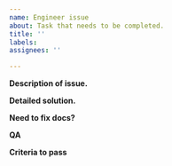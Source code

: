 ```yaml
---
name: Engineer issue
about: Task that needs to be completed.
title: ''
labels:
assignees: ''

---
```


**Description of issue.**

**Detailed solution.**

**Need to fix docs?**

**QA**

**Criteria to pass**

